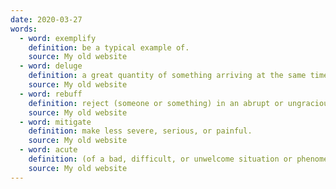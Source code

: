 ```yaml
---
date: 2020-03-27
words:
  - word: exemplify
    definition: be a typical example of.
    source: My old website
  - word: deluge
    definition: a great quantity of something arriving at the same time.
    source: My old website
  - word: rebuff
    definition: reject (someone or something) in an abrupt or ungracious manner.
    source: My old website
  - word: mitigate
    definition: make less severe, serious, or painful.
    source: My old website
  - word: acute
    definition: (of a bad, difficult, or unwelcome situation or phenomenon) present or experienced to a severe or intense degree.
    source: My old website
---
```

